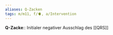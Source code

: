 ```yaml
---
aliases: Q-Zacken
tags: m/m11, f/🫀, a/Intervention
---
```

**Q-Zacke**:: Initialer negativer Ausschlag des [[QRS]]